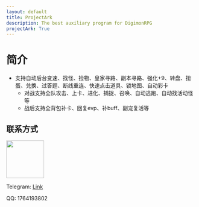 ```yaml
---
layout: default
title: ProjectArk
description: The best auxiliary program for DigimonRPG
projectArk: True
---
```

# 简介

- 支持自动后台变速、找怪、捡物、皇家寻路、副本寻路、强化+9、转盘、扭蛋、兑换、过答题、断线重连、快速点击道具、锁地图、自动彩卡
  - 对战支持全队攻击、上卡、进化、捕捉、召唤、自动逃跑、自动找活动怪等
  - 战后支持全背包补卡、回复evp、补buff、副宠复活等

<!-- ## DMO
- 优化 DMO-CPU 占用至 1%，安静挂机
- 自动隐藏+动态切换 DMO 窗口，避免 DMO 窗口干扰电脑其他活动
- 完全关闭最顶层 DMO 窗口，避免 DMO 进程残留
- 优化弯刀使用体验
    - 弯刀崩溃关闭后自动重开弯刀（仅支持单开弯刀）
    - 避免弯刀重登DMO引发的机器蓝屏问题
    - 弯刀重连自动开启无动作
- Colo 自动快速召唤至任意层， 普通 Colo 单票约节省 5 分钟 -->
<!--     - 指定层停止并转入 DATS 参与战斗 -->
<!-- - 自动后台登录账号、断线重连，批量自动更新 DMO 客户端 -->

<!--  
- 自动截胡 Decode-II 扭蛋机，**仅限北美服**
    - 功能：一键后台托管，支持断线重连
    - 出货率：dcode2:hbu5 出货率约为 1.2:1
    - 出货量：hbu5 每日出货量约为 60~100
-->


## 联系方式

<img src="{{site.cdn}}/resource/me.jpg" width="100" height="100">

<p>Telegram: <a href="https://t.me/+0920spznfQZjMjNl">Link</a></p>
<p>QQ: 1764193802</p>
<!-- <p>Mail: shopperipm@yandex.com</p> -->

<!-- ## 免责声明
本软件完全出于个人兴趣爱好，由本人在业余时间开发，是一款安全，绿色，可靠的软件产品，仅用于科研学习、程序架构设计、软件工程技术研究场景。

本软件绝对不针对任何一款游戏或者游戏开发商，如果有人利用本软件进行非法游戏活动，本人将保留追究其民事以及刑事责任的权利。

因使用本软件而引致的任何意外、疏忽、合约毁坏、诽谤、版权或知识产权侵犯及其所造成的任何损失，本人概不负责，亦概不承担任何民事或刑事法律责任。

当你第一次开始使用本人所提供的任何软件及资源的那一刻起就将被视为对本声明全部内容的认可。同时您必须认可上述免责条款，方可使用本软件及资源。如有任何异议，建议立刻删除本软件及资源并且停止使用。

**以上内容，本人保留最终解释权。** -->